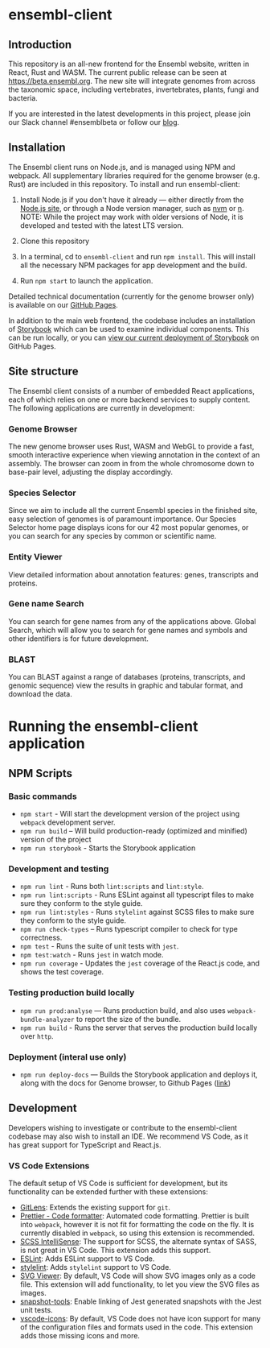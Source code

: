 # ensembl-client

## Introduction

This repository is an all-new frontend for the Ensembl website, written in React, Rust and WASM. The current public release can be seen at https://beta.ensembl.org. The new site will integrate genomes from across the taxonomic space, including vertebrates, invertebrates, plants, fungi and bacteria.

If you are interested in the latest developments in this project, please join our Slack channel #ensemblbeta or follow our [blog](https://www.ensembl.info).

## Installation

The Ensembl client runs on Node.js, and is managed using NPM and webpack. All supplementary libraries required for the genome browser (e.g. Rust) are included in this repository. To install and run ensembl-client:

1. Install Node.js if you don't have it already — either directly from the [Node.js site](https://nodejs.org/), or through a Node version manager, such as [nvm](https://github.com/nvm-sh/nvm) or [n](https://github.com/tj/n). NOTE: While the project may work with older versions of Node, it is developed and tested with the latest LTS version.

2. Clone this repository

3. In a terminal, cd to `ensembl-client` and run `npm install`. This will install all the necessary NPM packages for app development and the build.

4. Run `npm start` to launch the application.

Detailed technical documentation (currently for the genome browser only) is available on our [GitHub Pages](https://ensembl.github.io/ensembl-client/).

In addition to the main web frontend, the codebase includes an installation of [Storybook](https://storybook.js.org/) which can be used to examine individual components. This can be run locally, or you can [view our current deployment of Storybook](https://ensembl.github.io/ensembl-client/storybook/index.html) on GitHub Pages.

## Site structure

The Ensembl client consists of a number of embedded React applications, each of which relies on one or more backend services to supply content. The following applications are currently in development:

### Genome Browser

The new genome browser uses Rust, WASM and WebGL to provide a fast, smooth interactive experience when viewing annotation in the context of an assembly. The browser can zoom in from the whole chromosome down to base-pair level, adjusting the display accordingly.

### Species Selector

Since we aim to include all the current Ensembl species in the finished site, easy selection of genomes is of paramount importance. Our Species Selector home page displays icons for our 42 most popular genomes, or you can search for any species by common or scientific name. 

### Entity Viewer

View detailed information about annotation features: genes, transcripts and proteins.

### Gene name Search

You can search for gene names from any of the applications above. Global Search, which will allow you to search for gene names and symbols and other identifiers is for future development.

### BLAST

You can BLAST against a range of databases (proteins, transcripts, and genomic sequence) view the results in graphic and tabular format, and download the data.

# Running the ensembl-client application

## NPM Scripts

### Basic commands
- `npm start` - Will start the development version of the project using `webpack` development server.
- `npm run build` – Will build production-ready (optimized and minified) version of the project
- `npm run storybook` - Starts the Storybook application

### Development and testing
- `npm run lint` - Runs both `lint:scripts` and `lint:style`.
- `npm run lint:scripts` - Runs ESLint against all typescript files to make sure they conform to the style guide.
- `npm run lint:styles` - Runs `stylelint` against SCSS files to make sure they conform to the style guide.
- `npm run check-types` – Runs typescript compiler to check for type correctness.
- `npm test` - Runs the suite of unit tests with `jest`.
- `npm test:watch` - Runs `jest` in watch mode.
- `npm run coverage` - Updates the `jest` coverage of the React.js code, and shows the test coverage.

### Testing production build locally
- `npm run prod:analyse` — Runs production build, and also uses `webpack-bundle-analyzer` to report the size of the bundle.
- `npm run build` - Runs the server that serves the production build locally over `http`.

### Deployment (interal use only)
- `npm run deploy-docs` — Builds the Storybook application and deploys it, along with the docs for Genome browser, to Github Pages ([link](https://ensembl.github.io/ensembl-client))

## Development

Developers wishing to investigate or contribute to the ensembl-client codebase may also wish to install an IDE. We recommend VS Code, as it has great support for TypeScript and React.js.

### VS Code Extensions

The default setup of VS Code is sufficient for development, but its functionality can be extended further with these extensions:

- [GitLens](https://marketplace.visualstudio.com/items?itemName=eamodio.gitlens): Extends the existing support for `git`.
- [Prettier - Code formatter](https://marketplace.visualstudio.com/items?itemName=esbenp.prettier-vscode): Automated code formatting. Prettier is built into `webpack`, however it is not fit for formatting the code on the fly. It is currently disabled in `webpack`, so using this extension is recommended.
- [SCSS IntelliSense](https://marketplace.visualstudio.com/items?itemName=mrmlnc.vscode-scss): The support for SCSS, the alternate syntax of SASS, is not great in VS Code. This extension adds this support.
- [ESLint](https://marketplace.visualstudio.com/items?itemName=dbaeumer.vscode-eslint): Adds ESLint support to VS Code.
- [stylelint](https://marketplace.visualstudio.com/items?itemName=shinnn.stylelint): Adds `stylelint` support to VS Code.
- [SVG Viewer](https://marketplace.visualstudio.com/items?itemName=cssho.vscode-svgviewer): By default, VS Code will show SVG images only as a code file. This extension will add functionality, to let you view the SVG files as images.
- [snapshot-tools](https://marketplace.visualstudio.com/items?itemName=asvetliakov.snapshot-tools): Enable linking of Jest generated snapshots with the Jest unit tests.
- [vscode-icons](https://marketplace.visualstudio.com/items?itemName=robertohuertasm.vscode-icons): By default, VS Code does not have icon support for many of the configuration files and formats used in the code. This extension adds those missing icons and more.
